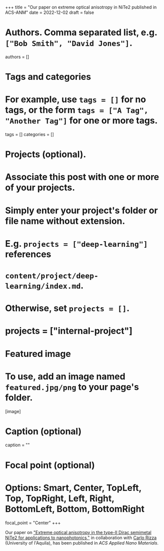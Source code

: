 +++
title = "Our paper on extreme optical anisotropy in NiTe2 published in ACS-ANM"
date = 2022-12-02
draft = false

# Authors. Comma separated list, e.g. `["Bob Smith", "David Jones"]`.
authors = []

# Tags and categories
# For example, use `tags = []` for no tags, or the form `tags = ["A Tag", "Another Tag"]` for one or more tags.
tags = []
categories = []

# Projects (optional).
#   Associate this post with one or more of your projects.
#   Simply enter your project's folder or file name without extension.
#   E.g. `projects = ["deep-learning"]` references
#   `content/project/deep-learning/index.md`.
#   Otherwise, set `projects = []`.
# projects = ["internal-project"]

# Featured image
# To use, add an image named `featured.jpg/png` to your page's folder.
[image]
  # Caption (optional)
  caption = ""

  # Focal point (optional)
  # Options: Smart, Center, TopLeft, Top, TopRight, Left, Right, BottomLeft, Bottom, BottomRight
  focal_point = "Center"
+++

Our paper on ["Extreme optical anisotropy in the type-II Dirac semimetal NiTe2 for applications to nanophotonics,"](/publication/ij-161-ACS-ANM-2022/)
in collaboration with [Carlo Rizza](https://sites.google.com/site/rizzacarlo81/) (University of l'Aquila),
has been published in *ACS Applied Nano Materials*.
